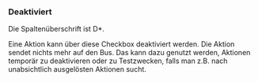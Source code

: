﻿### Deaktiviert

Die Spaltenüberschrift ist D*.

Eine Aktion kann über diese Checkbox deaktiviert werden. Die Aktion sendet nichts mehr auf den Bus. Das kann dazu genutzt werden, Aktionen temporär zu deaktivieren oder zu Testzwecken, falls man z.B. nach unabsichtlich ausgelösten Aktionen sucht.

